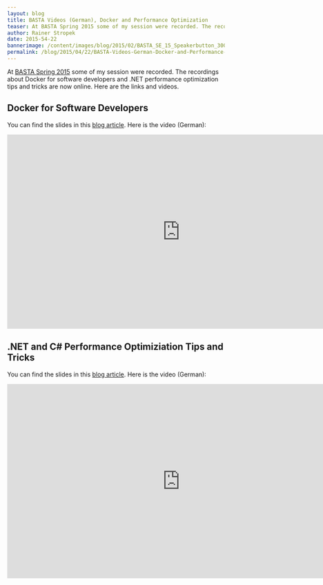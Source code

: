 ```yaml
---
layout: blog
title: BASTA Videos (German), Docker and Performance Optimization
teaser: At BASTA Spring 2015 some of my session were recorded. The recordings about Docker for software developers and .NET performance optimization tips and tricks are now online. Here are the links and videos.
author: Rainer Stropek
date: 2015-54-22
bannerimage: /content/images/blog/2015/02/BASTA_SE_15_Speakerbutton_300x250_cropped.png
permalink: /blog/2015/04/22/BASTA-Videos-German-Docker-and-Performance-Optimization
---
```


<p xmlns="http://www.w3.org/1999/xhtml">At <a href="http://basta.net" target="_blank">BASTA Spring 2015</a> some of my session were recorded. The recordings about Docker for software developers and .NET performance optimization tips and tricks are now online. Here are the links and videos.</p><h2 xmlns="http://www.w3.org/1999/xhtml">Docker for Software Developers</h2><p xmlns="http://www.w3.org/1999/xhtml">You can find the slides in this <a href="http://www.software-architects.com/devblog/2015/02/24/BASTA-Spring-2015-Docker" target="_blank">blog article</a>. Here is the video (German):</p><iframe width="800" height="450" src="https://www.youtube.com/embed/yRFUTLIjaZg?rel=0" frameborder="0" allowfullscreen="allowfullscreen" xmlns="http://www.w3.org/1999/xhtml"></iframe><h2 xmlns="http://www.w3.org/1999/xhtml">.NET and C# Performance Optimiziation Tips and Tricks</h2><p xmlns="http://www.w3.org/1999/xhtml">You can find the slides in this <a href="http://www.software-architects.com/devblog/2015/02/25/BASTA-Spring-2015-C-and-NET-Performancetuning" target="_blank">blog article</a>. Here is the video (German):</p><iframe width="800" height="450" src="https://www.youtube.com/embed/NzBv95oOIBo?rel=0" frameborder="0" allowfullscreen="allowfullscreen" xmlns="http://www.w3.org/1999/xhtml"></iframe>